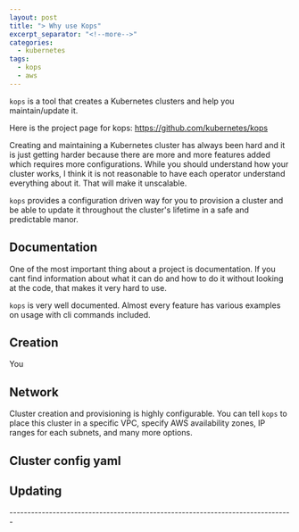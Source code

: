 ```yaml
---
layout: post
title: "> Why use Kops"
excerpt_separator: "<!--more-->"
categories:
  - kubernetes
tags:
  - kops
  - aws
---
```

`kops` is a tool that creates a Kubernetes clusters and help you maintain/update it.

Here is the project page for kops: https://github.com/kubernetes/kops

Creating and maintaining a Kubernetes cluster has always been hard and it is just
getting harder because there are more and more features added which requires more
configurations.  While you should understand how your cluster works,
I think it is not reasonable to have each operator understand everything about it.
That will make it unscalable.

`kops` provides a configuration driven way for you to provision a cluster and
be able to update it throughout the cluster's lifetime in a safe and predictable manor.

## Documentation
One of the most important thing about a project is documentation.  If you cant
find information about what it can do and how to do it without looking at the code,
that makes it very hard to use.  

`kops` is very well documented.  Almost every feature has various examples on usage
with cli commands included.

## Creation
You


## Network
Cluster creation and provisioning is highly configurable.  You can tell `kops` to
place this cluster in a specific VPC, specify AWS availability zones, IP ranges for
each subnets, and many more options.

## Cluster config yaml


## Updating




\-------------------------------------------------------------------------------
